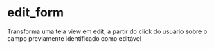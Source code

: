 # edit_form
Transforma uma tela view em edit, a partir do click do usuário sobre o campo previamente identificado como editável
